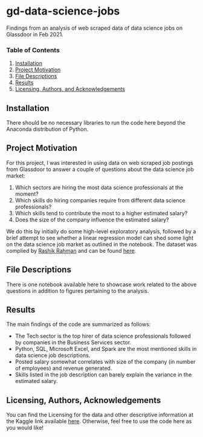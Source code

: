 # gd-data-science-jobs
Findings from an analysis of web scraped data of data science jobs on Glassdoor in Feb 2021.

### Table of Contents

1. [Installation](#installation)
2. [Project Motivation](#motivation)
3. [File Descriptions](#files)
4. [Results](#results)
5. [Licensing, Authors, and Acknowledgements](#licensing)

## Installation <a name="installation"></a>

There should be no necessary libraries to run the code here beyond the Anaconda distribution of Python.

## Project Motivation<a name="motivation"></a>

For this project, I was interested in using data on web scraped job postings from Glassdoor to answer a couple of questions about the data science job market:

1. Which sectors are hiring the most data science professionals at the moment?
2. Which skills do hiring companies require from different data science professionals?
3. Which skills tend to contribute the most to a higher estimated salary?
4. Does the size of the company influence the estimated salary?

We do this by initially do some high-level exploratory analysis, followed by a brief attempt to see whether a linear regression model can shed some light on the data science job market as outlined in the notebook. The dataset was complied by [Rashik Rahman](https://www.kaggle.com/rashikrahmanpritom) and can be found [here](https://www.kaggle.com/rashikrahmanpritom/data-science-job-posting-on-glassdoor).


## File Descriptions <a name="files"></a>

There is one notebook available here to showcase work related to the above questions in addition to figures pertaining to the analysis.


## Results<a name="results"></a>

The main findings of the code are summarized as follows:

- The Tech sector is the top hirer of data science professionals followed by companies in the Business Services sector.
- Python, SQL, Microsoft Excel, and Spark are the most mentioned skills in data science job descriptions.
- Posted salary somewhat correlates with size of the company (in number of employees) and revenue generated.
- Skills listed in the job description can barely explain the variance in the estimated salary.

## Licensing, Authors, Acknowledgements<a name="licensing"></a>

You can find the Licensing for the data and other descriptive information at the Kaggle link available [here](https://www.kaggle.com/rashikrahmanpritom/data-science-job-posting-on-glassdoor).  Otherwise, feel free to use the code here as you would like! 
